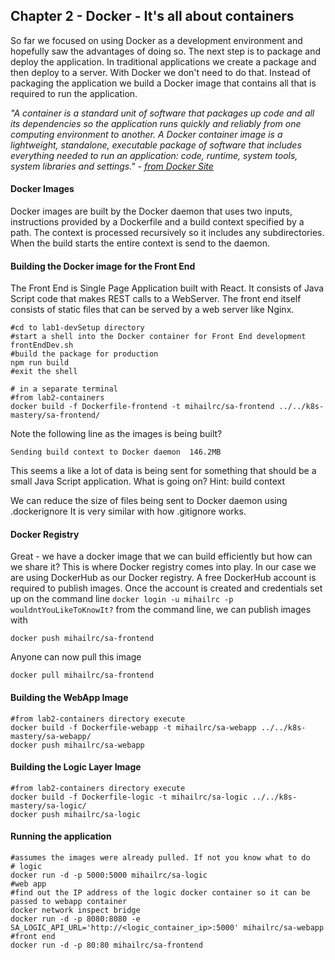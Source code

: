 ## Chapter 2 - Docker - It's all about containers

So far we focused on using Docker as a development environment and hopefully saw the advantages of doing so. The next step is to package and deploy the application. In traditional applications we create a package and then deploy to a server. With Docker we don't need to do that. Instead of packaging the application we build a Docker image that contains all that is required to run the application.

*"A container is a standard unit of software that packages up code and all its dependencies so the application runs quickly and reliably from one computing environment to another. A Docker container image is a lightweight, standalone, executable package of software that includes everything needed to run an application: code, runtime, system tools, system libraries and settings." - [from Docker Site](https://www.docker.com/resources/what-container)*

#### Docker Images
Docker images are built by the Docker daemon that uses two inputs, instructions provided by a Dockerfile and a build context specified by a path. The context is processed recursively so it includes any subdirectories. When the build starts the entire context is send to the daemon.

#### Building the Docker image for the Front End
The Front End is Single Page Application built with React. It consists of Java Script code that makes REST calls to a WebServer. The front end itself consists of static files that can be served by a web server like Nginx.

```
#cd to lab1-devSetup directory
#start a shell into the Docker container for Front End development
frontEndDev.sh
#build the package for production
npm run build
#exit the shell

# in a separate terminal
#from lab2-containers
docker build -f Dockerfile-frontend -t mihailrc/sa-frontend ../../k8s-mastery/sa-frontend/
```
Note the following line as the images is being built?

```Sending build context to Docker daemon  146.2MB```

This seems a like a lot of data is being sent for something that should be a small Java Script application. What is going on?
Hint: build context

We can reduce the size of files being sent to Docker daemon using .dockerignore It is very similar with how .gitignore works.

#### Docker Registry
Great - we have a docker image that we can build efficiently but how can we share it? This is where Docker registry comes into play. In our case we are using DockerHub as our Docker registry. A free DockerHub account is required to publish images. Once the account is created and credentials set up on the command line `docker login -u mihailrc -p wouldntYouLikeToKnowIt?` from the command line, we can publish images with

```docker push mihailrc/sa-frontend```

Anyone can now pull this image

```docker pull mihailrc/sa-frontend```

#### Building the WebApp Image

```
#from lab2-containers directory execute
docker build -f Dockerfile-webapp -t mihailrc/sa-webapp ../../k8s-mastery/sa-webapp/
docker push mihailrc/sa-webapp
```

#### Building the Logic Layer Image
```
#from lab2-containers directory execute
docker build -f Dockerfile-logic -t mihailrc/sa-logic ../../k8s-mastery/sa-logic/
docker push mihailrc/sa-logic
```

#### Running the application
```
#assumes the images were already pulled. If not you know what to do
# logic
docker run -d -p 5000:5000 mihailrc/sa-logic
#web app
#find out the IP address of the logic docker container so it can be passed to webapp container
docker network inspect bridge
docker run -d -p 8080:8080 -e SA_LOGIC_API_URL='http://<logic_container_ip>:5000' mihailrc/sa-webapp
#front end
docker run -d -p 80:80 mihailrc/sa-frontend
```
